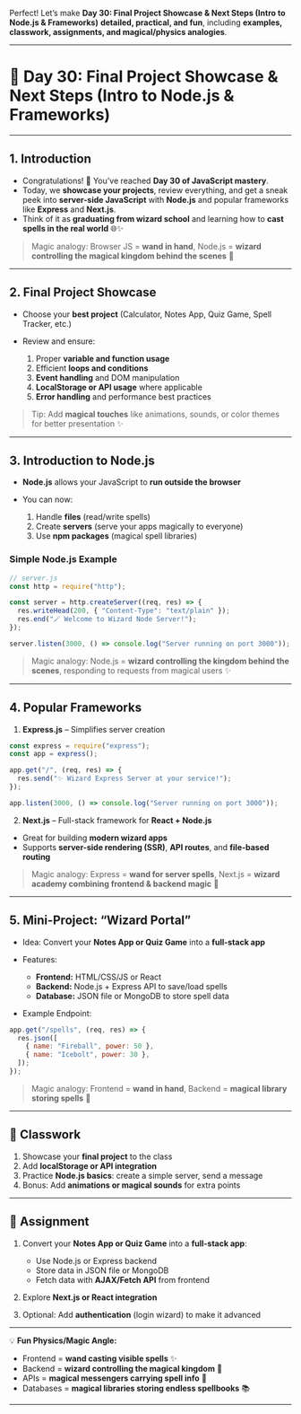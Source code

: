 Perfect! Let’s make **Day 30: Final Project Showcase & Next Steps (Intro to Node.js & Frameworks)** **detailed, practical, and fun**, including **examples, classwork, assignments, and magical/physics analogies**.

---

# 📘 Day 30: Final Project Showcase & Next Steps (Intro to Node.js & Frameworks)

---

## **1. Introduction**

- Congratulations! 🎉 You’ve reached **Day 30 of JavaScript mastery**.
- Today, we **showcase your projects**, review everything, and get a sneak peek into **server-side JavaScript** with **Node.js** and popular frameworks like **Express** and **Next.js**.
- Think of it as **graduating from wizard school** and learning how to **cast spells in the real world** 🌐✨

> Magic analogy: Browser JS = **wand in hand**, Node.js = **wizard controlling the magical kingdom behind the scenes** 🏰

---

## **2. Final Project Showcase**

- Choose your **best project** (Calculator, Notes App, Quiz Game, Spell Tracker, etc.)
- Review and ensure:

  1. Proper **variable and function usage**
  2. Efficient **loops and conditions**
  3. **Event handling** and DOM manipulation
  4. **LocalStorage or API usage** where applicable
  5. **Error handling** and performance best practices

> Tip: Add **magical touches** like animations, sounds, or color themes for better presentation ✨

---

## **3. Introduction to Node.js**

- **Node.js** allows your JavaScript to **run outside the browser**
- You can now:

  1. Handle **files** (read/write spells)
  2. Create **servers** (serve your apps magically to everyone)
  3. Use **npm packages** (magical spell libraries)

### Simple Node.js Example

```javascript
// server.js
const http = require("http");

const server = http.createServer((req, res) => {
  res.writeHead(200, { "Content-Type": "text/plain" });
  res.end("🪄 Welcome to Wizard Node Server!");
});

server.listen(3000, () => console.log("Server running on port 3000"));
```

> Magic analogy: Node.js = **wizard controlling the kingdom behind the scenes**, responding to requests from magical users ✨

---

## **4. Popular Frameworks**

1. **Express.js** – Simplifies server creation

```javascript
const express = require("express");
const app = express();

app.get("/", (req, res) => {
  res.send("✨ Wizard Express Server at your service!");
});

app.listen(3000, () => console.log("Server running on port 3000"));
```

2. **Next.js** – Full-stack framework for **React + Node.js**

- Great for building **modern wizard apps**
- Supports **server-side rendering (SSR)**, **API routes**, and **file-based routing**

> Magic analogy: Express = **wand for server spells**, Next.js = **wizard academy combining frontend & backend magic** 🏰

---

## **5. Mini-Project: “Wizard Portal”**

- Idea: Convert your **Notes App or Quiz Game** into a **full-stack app**
- Features:

  - **Frontend:** HTML/CSS/JS or React
  - **Backend:** Node.js + Express API to save/load spells
  - **Database:** JSON file or MongoDB to store spell data

- Example Endpoint:

```javascript
app.get("/spells", (req, res) => {
  res.json([
    { name: "Fireball", power: 50 },
    { name: "Icebolt", power: 30 },
  ]);
});
```

> Magic analogy: Frontend = **wand in hand**, Backend = **magical library storing spells** 🏰

---

## 🎯 Classwork

1. Showcase your **final project** to the class
2. Add **localStorage or API integration**
3. Practice **Node.js basics**: create a simple server, send a message
4. Bonus: Add **animations or magical sounds** for extra points

---

## 📝 Assignment

1. Convert your **Notes App or Quiz Game** into a **full-stack app**:

   - Use Node.js or Express backend
   - Store data in JSON file or MongoDB
   - Fetch data with **AJAX/Fetch API** from frontend

2. Explore **Next.js or React integration**
3. Optional: Add **authentication** (login wizard) to make it advanced

---

💡 **Fun Physics/Magic Angle:**

- Frontend = **wand casting visible spells** ✨
- Backend = **wizard controlling the magical kingdom** 🏰
- APIs = **magical messengers carrying spell info** 🦉
- Databases = **magical libraries storing endless spellbooks** 📚

---

